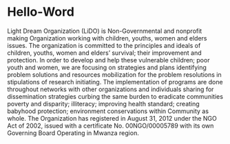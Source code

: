 # Hello-Word
Light Dream Organization (LiDO) is Non-Governmental and nonprofit making Organization working with children, youths, women and elders issues. The organization is committed to the principles and ideals of children, youths, women and elders’ survival; their improvement and protection. In order to develop and help these vulnerable children; poor youth and women, we are focusing on strategies and plans identifying problem solutions and resources mobilization for the problem resolutions in stipulations of research initiating. The implementation of programs are done throughout networks with other organizations and individuals sharing for dissemination strategies curbing the same burden to eradicate communities poverty and disparity; illiteracy; improving health standard; creating babyhood protection; environment conservations within Community as whole. The Organization has registered in August 31, 2012 under the NGO Act of 2002, issued with a certificate No. 00NGO/00005789 with its own Governing Board Operating in Mwanza region.
